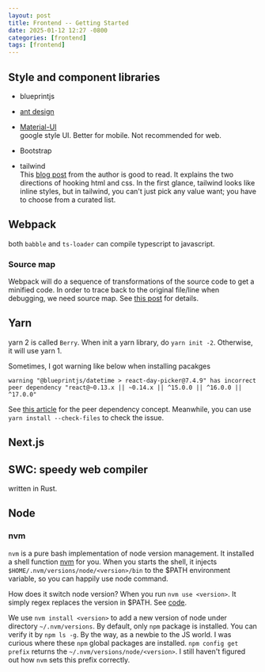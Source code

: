 ```yaml
---
layout: post
title: Frontend -- Getting Started
date: 2025-01-12 12:27 -0800
categories: [frontend]
tags: [frontend]
---
```


## Style and component libraries

- blueprintjs
- [ant design](https://ant.design/)
- [Material-UI](https://mui.com/)  
  google style UI. Better for mobile. Not recommended for web.

- Bootstrap
- tailwind  
  This
  [blog post](https://adamwathan.me/css-utility-classes-and-separation-of-concerns/)
  from the author is good to read. It explains the two directions of hooking
  html and css. In the first glance, tailwind looks like inline styles, but in
  tailwind, you can't just pick any value want; you have to choose from a
  curated list.

## Webpack

both `babble` and `ts-loader` can compile typescript to javascript.

### Source map

Webpack will do a sequence of transformations of the source code to get a
minified code. In order to trace back to the original file/line when debugging,
we need source map. See [this post](https://www.bugsnag.com/blog/source-maps)
for details.

## Yarn

yarn 2 is called `Berry`. When init a yarn library, do `yarn init -2`.
Otherwise, it will use yarn 1.

Sometimes, I got warning like below when installing pacakges

```
warning "@blueprintjs/datetime > react-day-picker@7.4.9" has incorrect peer dependency "react@~0.13.x || ~0.14.x || ^15.0.0 || ^16.0.0 || ^17.0.0"
```

See
[this article](https://blog.bitsrc.io/understanding-peer-dependencies-in-javascript-dbdb4ab5a7be)
for the peer dependency concept. Meanwhile, you can use
`yarn install --check-files` to check the issue.

## Next.js

## SWC: speedy web compiler

written in Rust.

## Node

### nvm

`nvm` is a pure bash implementation of node version management. It installed a
shell function
[nvm](https://github.com/nvm-sh/nvm/blob/ffec9fec724da725013d5b50e763908113983fc3/nvm.sh#L3000)
for you. When you starts the shell, it injects
`$HOME/.nvm/versions/node/<version>/bin` to the $PATH environment variable, so
you can happily use node command.

How does it switch node version? When you run `nvm use <version>`. It simply
regex replaces the version in $PATH. See
[code](https://github.com/nvm-sh/nvm/blob/ffec9fec724da725013d5b50e763908113983fc3/nvm.sh#L981).

We use `nvm install <version>` to add a new version of node under directory
`~/.nvm/versions`. By default, only `npm` package is installed. You can verify
it by `npm ls -g`. By the way, as a newbie to the JS world. I was curious where
these `npm` global packages are installed. `npm config get prefix` returns the
`~/.nvm/versions/node/<version>`. I still haven't figured out how `nvm` sets
this prefix correctly.
